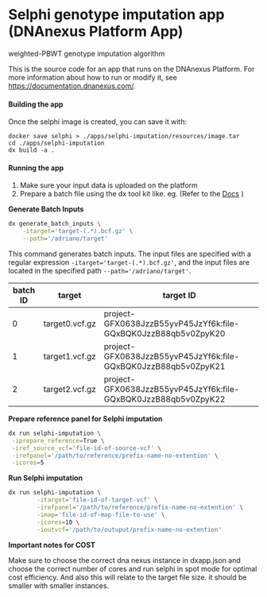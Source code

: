 <!-- dx-header -->
# Selphi genotype imputation app (DNAnexus Platform App)

 weighted-PBWT genotype imputation algorithm

This is the source code for an app that runs on the DNAnexus Platform.
For more information about how to run or modify it, see
https://documentation.dnanexus.com/.
<!-- /dx-header -->

<!-- Insert a description of your app here -->

#### Building the app
Once the selphi image is created, you can save it with:
```
docker save selphi > ./apps/selphi-imputation/resources/image.tar
cd ./apps/selphi-imputation
dx build -a .
```

#### Running the app
1. Make sure your input data is uploaded on the platform
2. Prepare a batch file using the dx tool kit like. eg. (Refer to the [Docs](https://documentation.dnanexus.com/user/running-apps-and-workflows/running-batch-jobs) ) 

**Generate Batch Inputs**

```bash
dx generate_batch_inputs \
	-itarget='target-(.*).bcf.gz' \
	--path='/adriano/target'
```
This command generates batch inputs. The input files are specified with a regular expression `-itarget='target-(.*).bcf.gz'`, and the input files are located in the specified path `--path='/adriano/target'`.

| batch ID | target |	target ID |
|----------|--------|-----------|
|0         | target0.vcf.gz |	project-GFX0638JzzB55yvP45JzYf6k:file-GQxBQK0JzzB88qb5v0ZpyK20 |
|1         | target1.vcf.gz |	project-GFX0638JzzB55yvP45JzYf6k:file-GQxBQK0JzzB88qb5v0ZpyK21 |
|2         | target2.vcf.gz |	project-GFX0638JzzB55yvP45JzYf6k:file-GQxBQK0JzzB88qb5v0ZpyK22 |

**Prepare reference panel for Selphi imputation**
```bash
dx run selphi-imputation \
 -iprepare_reference=True \
 -iref_source_vcf='file-id-of-source-vcf' \
 -irefpanel='/path/to/reference/prefix-name-no-extention' \
 -icores=5
```

**Run Selphi imputation**
```bash
dx run selphi-imputation \
        -itarget='file-id-of-target-vcf' \
        -irefpanel='/path/to/reference/prefix-name-no-extention' \
        -imap='file-id-of-map-file-to-use' \
        -icores=10 \
        -ioutvcf='/path/to/outuput/prefix-name-no-extention' 
```

**Important notes for COST**

Make sure to choose the correct dna nexus instance in dxapp.json and choose the correct number of cores and run selphi in spot mode for optimal cost efficiency. And also this will relate to the target file size. it should be smaller with smaller instances.

<!--
TODO: This app directory was automatically generated by dx-app-wizard;
please edit this Readme.md file to include essential documentation about
your app that would be helpful to users. (Also see the
Readme.developer.md.) Once you're done, you can remove these TODO
comments.

For more info, see https://documentation.dnanexus.com/developer.
-->
